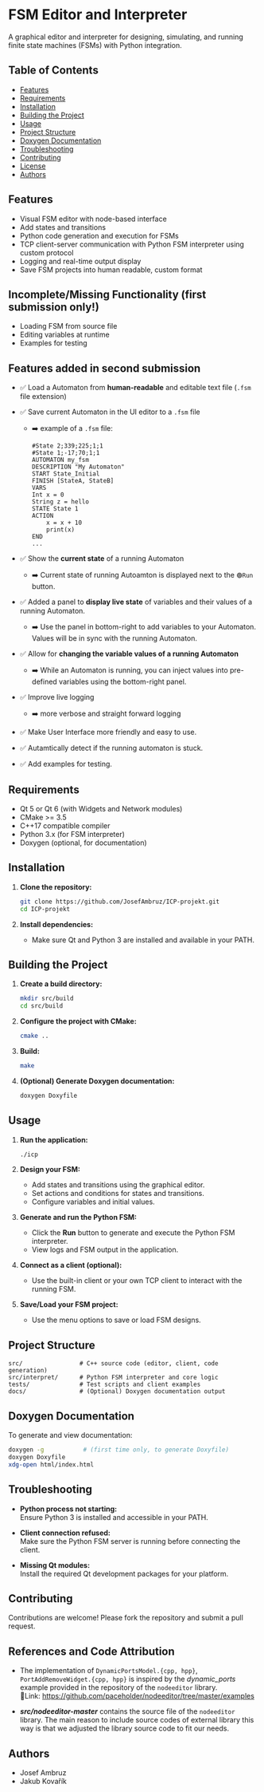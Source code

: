 # FSM Editor and Interpreter

A graphical editor and interpreter for designing, simulating, and running finite state machines (FSMs) with Python integration.

## Table of Contents

- [Features](#features)
- [Requirements](#requirements)
- [Installation](#installation)
- [Building the Project](#building-the-project)
- [Usage](#usage)
- [Project Structure](#project-structure)
- [Doxygen Documentation](#doxygen-documentation)
- [Troubleshooting](#troubleshooting)
- [Contributing](#contributing)
- [License](#license)
- [Authors](#authors)

## Features

- Visual FSM editor with node-based interface
- Add states and transitions
- Python code generation and execution for FSMs
- TCP client-server communication with Python FSM interpreter using custom protocol
- Logging and real-time output display
- Save FSM projects into human readable, custom format

## Incomplete/Missing Functionality (first submission only!)

- Loading FSM from source file
- Editing variables at runtime
- Examples for testing

## Features added in second submission

- ✅ Load a Automaton from **human-readable** and editable text file (`.fsm` file extension)
- ✅ Save current Automaton in the UI editor to a `.fsm` file

  - ➡️ example of a `.fsm` file:

    ```
    #State 2;339;225;1;1
    #State 1;-17;70;1;1
    AUTOMATON my_fsm
    DESCRIPTION "My Automaton"
    START State_Initial
    FINISH [StateA, StateB]
    VARS
    Int x = 0
    String z = hello
    STATE State 1
    ACTION
        x = x + 10
        print(x)
    END
    ...
    ```

- ✅ Show the **current state** of a running Automaton
  - ➡️ Current state of running Autoamton is displayed next to the `🟢Run` button.
- ✅ Added a panel to **display live state** of variables and their values of a running Automaton.
  - ➡️ Use the panel in bottom-right to add variables to your Automaton. Values will be in sync with the running Automaton.
- ✅ Allow for **changing the variable values of a running Automaton**
  - ➡️ While an Automaton is running, you can inject values into pre-defined variables using the bottom-right panel.
- ✅ Improve live logging
  - ➡️ more verbose and straight forward logging
- ✅ Make User Interface more friendly and easy to use.
- ✅ Autamtically detect if the running automaton is stuck.
- ✅ Add examples for testing.

## Requirements

- Qt 5 or Qt 6 (with Widgets and Network modules)
- CMake >= 3.5
- C++17 compatible compiler
- Python 3.x (for FSM interpreter)
- Doxygen (optional, for documentation)

## Installation

1. **Clone the repository:**

   ```sh
   git clone https://github.com/JosefAmbruz/ICP-projekt.git
   cd ICP-projekt
   ```

2. **Install dependencies:**
   - Make sure Qt and Python 3 are installed and available in your PATH.

## Building the Project

1. **Create a build directory:**

   ```sh
   mkdir src/build
   cd src/build
   ```

2. **Configure the project with CMake:**

   ```sh
   cmake ..
   ```

3. **Build:**

   ```sh
   make
   ```

4. **(Optional) Generate Doxygen documentation:**
   ```sh
   doxygen Doxyfile
   ```

## Usage

1. **Run the application:**

   ```sh
   ./icp
   ```

2. **Design your FSM:**

   - Add states and transitions using the graphical editor.
   - Set actions and conditions for states and transitions.
   - Configure variables and initial values.

3. **Generate and run the Python FSM:**

   - Click the **Run** button to generate and execute the Python FSM interpreter.
   - View logs and FSM output in the application.

4. **Connect as a client (optional):**

   - Use the built-in client or your own TCP client to interact with the running FSM.

5. **Save/Load your FSM project:**
   - Use the menu options to save or load FSM designs.

## Project Structure

```
src/                # C++ source code (editor, client, code generation)
src/interpret/      # Python FSM interpreter and core logic
tests/              # Test scripts and client examples
docs/               # (Optional) Doxygen documentation output
```

## Doxygen Documentation

To generate and view documentation:

```sh
doxygen -g           # (first time only, to generate Doxyfile)
doxygen Doxyfile
xdg-open html/index.html
```

## Troubleshooting

- **Python process not starting:**  
  Ensure Python 3 is installed and accessible in your PATH.

- **Client connection refused:**  
  Make sure the Python FSM server is running before connecting the client.

- **Missing Qt modules:**  
  Install the required Qt development packages for your platform.

## Contributing

Contributions are welcome! Please fork the repository and submit a pull request.

## References and Code Attribution

- The implementation of
  `DynamicPortsModel.{cpp, hpp}`, `PortAddRemoveWidget.{cpp, hpp}` is inspired by the _dynamic_ports_ example provided in the repository of the `nodeeditor` library.  
  🔗Link: https://github.com/paceholder/nodeeditor/tree/master/examples

- **_src/nodeeditor-master_** contains the source file of the `nodeeditor` library. The main reason to include source codes of external library this way is that we adjusted the library source code to fit our needs.

## Authors

- Josef Ambruz
- Jakub Kovařík
